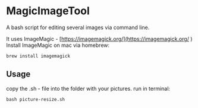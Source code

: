# MagicImageTool
A bash script for editing several images via command line.

It uses ImageMagic - [https://imagemagick.org/](https://imagemagick.org/ )
Install ImageMagic on mac via homebrew:
```
brew install imagemagick
```

## Usage
copy the .sh - file into the folder with your pictures. run in terminal:
```
bash picture-resize.sh
```

